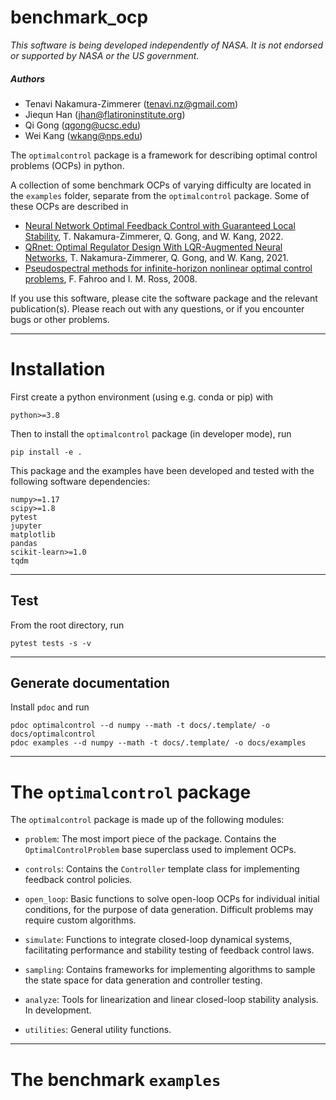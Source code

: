 # benchmark_ocp

*This software is being developed independently of NASA. It is not endorsed or supported by NASA or the US government.*

##### Authors
* Tenavi Nakamura-Zimmerer (tenavi.nz@gmail.com)
* Jiequn Han (jhan@flatironinstitute.org)
* Qi Gong (qgong@ucsc.edu)
* Wei Kang (wkang@nps.edu)

The `optimalcontrol` package is a framework for describing optimal control problems (OCPs) in python.

A collection of some benchmark OCPs of varying difficulty are located in the `examples` folder, separate from the `optimalcontrol` package. Some of these OCPs are described in

  * [Neural Network Optimal Feedback Control with Guaranteed Local Stability](https://doi.org/10.1109/OJCSYS.2022.3205863), T. Nakamura-Zimmerer, Q. Gong, and W. Kang, 2022.
  * [QRnet: Optimal Regulator Design With LQR-Augmented Neural Networks](https://doi.org/10.1109/LCSYS.2020.3034415), T. Nakamura-Zimmerer, Q. Gong, and W. Kang, 2021.
  * [Pseudospectral methods for infinite-horizon nonlinear optimal control problems](https://doi.org/10.2514/1.33117), F. Fahroo and I. M. Ross, 2008.

If you use this software, please cite the software package and the relevant publication(s). Please reach out with any questions, or if you encounter bugs or other problems.

---

# Installation

First create a python environment (using e.g. conda or pip) with

    python>=3.8

Then to install the `optimalcontrol` package (in developer mode), run

    pip install -e .

This package and the examples have been developed and tested with the following software
dependencies:
    
    numpy>=1.17
    scipy>=1.8
    pytest
    jupyter
    matplotlib
    pandas
    scikit-learn>=1.0
    tqdm

---

## Test

From the root directory, run

    pytest tests -s -v

---

## Generate documentation

Install `pdoc` and run

    pdoc optimalcontrol --d numpy --math -t docs/.template/ -o docs/optimalcontrol
    pdoc examples --d numpy --math -t docs/.template/ -o docs/examples

---

# The `optimalcontrol` package

The `optimalcontrol` package is made up of the following modules:

* `problem`: The most import piece of the package. Contains the `OptimalControlProblem` base superclass used to implement OCPs.

* `controls`: Contains the `Controller` template class for implementing feedback control policies.

* `open_loop`: Basic functions to solve open-loop OCPs for individual initial conditions, for the purpose of data generation. Difficult problems may require custom algorithms.

* `simulate`: Functions to integrate closed-loop dynamical systems, facilitating performance and stability testing of feedback control laws.

* `sampling`: Contains frameworks for implementing algorithms to sample the state space for data generation and controller testing.

* `analyze`: Tools for linearization and linear closed-loop stability analysis. In development.

* `utilities`: General utility functions.

---

# The benchmark `examples`
